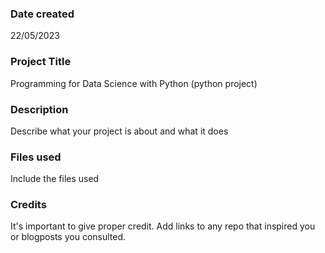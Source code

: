 ### Date created
22/05/2023

### Project Title
Programming for Data Science with Python (python project)

### Description
Describe what your project is about and what it does

### Files used
Include the files used

### Credits
It's important to give proper credit. Add links to any repo that inspired you or blogposts you consulted.

